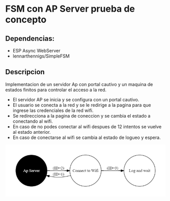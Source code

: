 # FSM con AP Server prueba de concepto

## Dependencias:

- ESP Async WebServer
- lennarthennigs/SimpleFSM

## Descripcion

Implementacion de un servidor Ap con portal cautivo y un maquina de estados 
finitos para controlar el acceso a la red.

- El servidor AP se inicia y se configura con un portal cautivo.
- El usuario se conecta a la red y se le redirige a la pagina para que ingrese las credenciales de la red wifi.
- Se redirecciona a la pagina de coneccion y se cambia el estado a conectando al wifi.
- En caso de no podes conectar al wifi despues de 12 intentos se vuelve al estado anterior.
- En caso de conectarse al wifi se cambia al estado de logueo y espera.

![FSM](./fsmpng.png)
